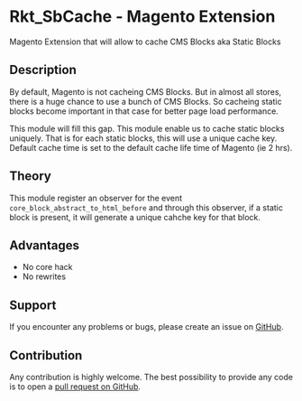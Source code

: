 Rkt_SbCache - Magento Extension
=================================

Magento Extension that will allow to cache CMS Blocks aka Static Blocks

Description
------------

By default, Magento is not cacheing CMS Blocks. But in almost all stores, there is a huge chance to use a bunch of CMS Blocks. So cacheing static blocks become important in that case for better page load performance.

This module will fill this gap. This module enable us to cache static blocks uniquely. That is for each static blocks, this will use a unique cache key. Default cache time is set to the default cache life time of Magento (ie 2 hrs).

Theory
-------

This module register an observer for the event `core_block_abstract_to_html_before` and through this observer, if a static block is present, it will generate a unique cahche key for that block.

Advantages
------------

- No core hack
- No rewrites

Support
-------
If you encounter any problems or bugs, please create an issue on
[GitHub](https://github.com/progammer-rkt/Rkt_SbCache/issues).

Contribution
------------
Any contribution is highly welcome. The best possibility to provide any code is to open
a [pull request on GitHub](https://help.github.com/articles/using-pull-requests).
